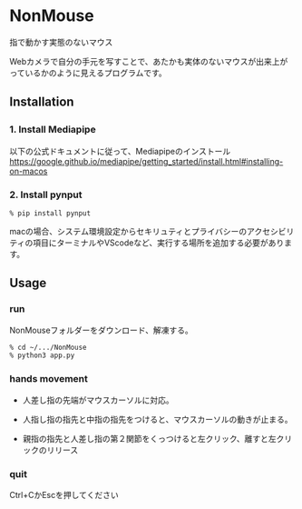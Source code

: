 # NonMouse
指で動かす実態のないマウス

Webカメラで自分の手元を写すことで、あたかも実体のないマウスが出来上がっているかのように見えるプログラムです。  

## Installation
### 1. Install Mediapipe　　
以下の公式ドキュメントに従って、Mediapipeのインストール  
https://google.github.io/mediapipe/getting_started/install.html#installing-on-macos

### 2. Install pynput
```sh:Install
% pip install pynput  
```
macの場合、システム環境設定からセキリュティとプライバシーのアクセシビリティの項目にターミナルやVScodeなど、実行する場所を追加する必要があります。

## Usage
### run
NonMouseフォルダーをダウンロード、解凍する。
```sh
% cd ~/.../NonMouse
% python3 app.py
```

### hands movement
* 人差し指の先端がマウスカーソルに対応。

* 人指し指の指先と中指の指先をつけると、マウスカーソルの動きが止まる。

* 親指の指先と人差し指の第２関節をくっつけると左クリック、離すと左クリックのリリース

### quit
Ctrl+CかEscを押してください

